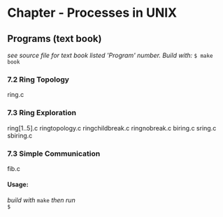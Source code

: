 Chapter - Processes in UNIX
=============================

Programs (text book)
--------------------
_see source file for text book listed 'Program' number. Build with:_ `$ make book`

### 7.2 Ring Topology #
ring.c

### 7.3 Ring Exploration #
ring[1..5].c
ringtopology.c <!-- add message passing -->
ringchildbreak.c <!-- creates fan  (doesn't sync) -->
ringnobreak.c <!-- creates tree (doesn't sync) -->
biring.c	  <!-- bi-directional message passing -->
sring.c		  <!-- (ringtopology.c) implemented using struct ring -->
sbiring.c	  <!-- implemented using struct ring -->

### 7.3 Simple Communication #
fib.c

#### Usage: #
_build with_ `make` _then run_  
`$ `
